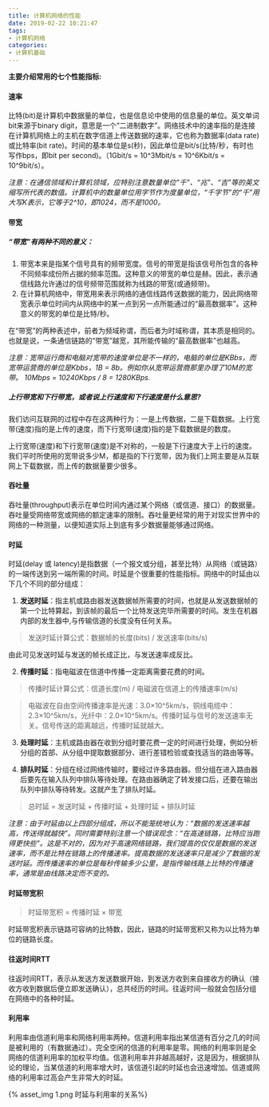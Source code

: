```yaml
---
title: 计算机网络的性能
date: 2019-02-22 10:21:47
tags:
- 计算机网络
categories:
- 计算机基础
---
```


**主要介绍常用的七个性能指标:**

#### 速率
比特(bit)是计算机中数据量的单位，也是信息论中使用的信息量的单位。英文单词bit来源于binary digit，意思是一个“二进制数字”。网络技术中的速率指的是连接在计算机网络上的主机在数字信道上传送数据的速率，它也称为数据率(data rate)或比特率(bit rate)。时间的基本单位是s(秒)，因此单位是bit/s(比特/秒，有时也写作bps，即bit per second)。（1Gbit/s = 10^3Mbit/s = 10^6Kbit/s = 10^9bit/s）。

*注意：在通信领域和计算机领域，应特别注意数量单位“千”、“兆”、“吉”等的英文缩写所代表的数值。计算机中的数量单位用字节作为度量单位，“千字节”的“千”用大写K表示，它等于2^10，即1024，而不是1000。*


#### 带宽
##### “带宽”有两种不同的意义：

 1. 带宽本来是指某个信号具有的频带宽度。信号的带宽是指该信号所包含的各种不同频率成份所占据的频率范围。这种意义的带宽的单位是赫。因此，表示通信线路允许通过的信号频带范围就称为线路的带宽(或通频带)。
 2. 在计算机网络中，带宽用来表示网络的通信线路传送数据的能力，因此网络带宽表示单位时间内从网络中的某一点到另一点所能通过的“最高数据率”。这种意义的带宽的单位是比特/秒。
    

   在“带宽”的两种表述中，前者为频域称谓，而后者为时域称谓，其本质是相同的。也就是说，一条通信链路的“带宽”越宽，其所能传输的“最高数据率”也越高。
    
   *注意：宽带运行商和电脑对宽带的速度单位是不一样的，电脑的单位是KBbs，而宽带运营商的单位是Kbbs，1B = 8b。例如你从宽带运营商那里办理了10M的宽带。  10Mbps = 10240Kbps / 8 = 1280KBps.*
    
##### 上行带宽和下行带宽，或者说上行速度和下行速度是什么意思?

   我们访问互联网的过程中存在这两种行为：一是上传数据，二是下载数据。上行宽带(速度)指的是上传的速度，而下行宽带(速度)指的是下载数据是的数度。
    
  上行宽带(速度)和下行宽带(速度)是不对称的，一般是下行速度大于上行的速度。我们平时所使用的宽带说多少M，都是指的下行宽带，因为我们上网主要是从互联网上下载数据，而上传的数据量要少很多。



#### 吞吐量
   吞吐量(throughput)表示在单位时间内通过某个网络（或信道、接口）的数据量。吞吐量受网络带宽或网络的额定速率的限制。吞吐量更经常的用于对现实世界中的网络的一种测量，以便知道实际上到底有多少数据量能够通过网络。

#### 时延
   时延(delay 或 latency)是指数据（一个报文或分组，甚至比特）从网络（或链路）的一端传送到另一端所需的时间。时延是个很重要的性能指标。网络中的时延由以下几个不同的部分组成：

1. **发送时延**：指主机或路由器发送数据帧所需要的时间，也就是从发送数据帧的第一个比特算起，到该帧的最后一个比特发送完毕所需要的时间。发生在机器内部的发生器中,与传输信道的长度没有任何关系。
> 发送时延计算公式：数据帧的长度(bits) / 发送速率(bits/s)

由此可见发送时延与发送的帧长成正比，与发送速率成反比。
    
2. **传播时延**：指电磁波在信道中传播一定距离需要花费的时间。

> 传播时延计算公式：信道长度(m) / 电磁波在信道上的传播速率(m/s)

>电磁波在自由空间传播速率是光速：3.0×10^5km/s，铜线电缆中：2.3×10^5km/s，光纤中：2.0×10^5km/s。传播时延与信号的发送速率无关。信号传送的距离越远，传播时延就越大。    
3. **处理时延**：主机或路由器在收到分组时要花费一定的时间进行处理，例如分析分组的首部、从分组中提取数据部分、进行差错检验或查找适当的路由等等。
   
4. **排队时延**：分组在经过网络传输时，要经过许多路由器。但分组在进入路由器后要先在输入队列中排队等待处理。在路由器确定了转发接口后，还要在输出队列中排队等待转发。这就产生了排队时延。
>总时延 = 发送时延 + 传播时延 + 处理时延 + 排队时延

*注意：由于时延由以上四部分组成，所以不能笼统地认为：“数据的发送速率越高，传送得就越快”。同时需要特别注意一个错误观念：“在高速链路，比特应当跑得更快些”。这是不对的，因为对于高速网络链路，我们提高的仅仅是数据的发送速率，而不是比特在链路上的传播速率。提高数据的发送速率只是减少了数据的发送时延。而传播速率的单位是每秒传输多少公里，是指传输线路上比特的传播速率，通常是由线路决定而不变的。*

#### 时延带宽积
>时延带宽积 = 传播时延 × 带宽

时延带宽积表示链路可容纳的比特数，因此，链路的时延带宽积又称为以比特为单位的链路长度。
#### 往返时间RTT
  往返时间RTT，表示从发送方发送数据开始，到发送方收到来自接收方的确认（接收方收到数据后便立即发送确认），总共经历的时间。往返时间一般就会包括分组在网络中的各种时延。
#### 利用率
利用率由信道利用率和网络利用率两种。信道利用率指出某信道有百分之几的时间是被利用的（有数据通过）。完全空闲的信道的利用率是零。网络的利用率则是全网络的信道利用率的加权平均值。信道利用率并非越高越好，这是因为，根据排队论的理论，当某信道的利用率增大时，该信道引起的时延也会迅速增加。信道或网络的利用率过高会产生非常大的时延。

{% asset_img 1.png 时延与利用率的关系%}